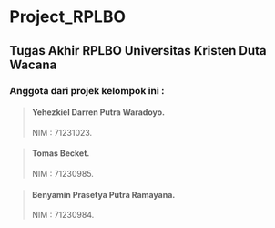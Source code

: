 # Project_RPLBO

## Tugas Akhir RPLBO Universitas Kristen Duta Wacana

### Anggota dari projek kelompok ini :

> #### Yehezkiel Darren Putra Waradoyo.
>
> NIM : 71231023.

> #### Tomas Becket.
>
> NIM : 71230985.

> #### Benyamin Prasetya Putra Ramayana.
>
> NIM : 71230984.
